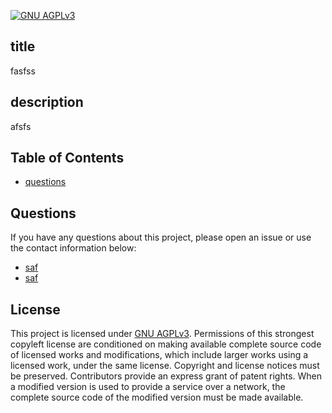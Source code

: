 
  [![GNU AGPLv3](https://img.shields.io/badge/License-AGPL_v3-blue.svg)](https://www.gnu.org/licenses/agpl-3.0)

  ## title 
 fasfss 

## description 
 afsfs 

## Table of Contents 
 * [questions](#questions) 

    
  ## Questions
  If you have any questions about this project, please open an issue or use the contact information below:
  * [saf](https://www.github.com/saf)
  * [saf](mailto:saf)
      
    
  ## License
  This project is licensed under [GNU AGPLv3](https://www.gnu.org/licenses/agpl-3.0). Permissions of this strongest copyleft license are conditioned on making available complete source code of licensed works and modifications, which include larger works using a licensed work, under the same license. Copyright and license notices must be preserved. Contributors provide an express grant of patent rights. When a modified version is used to provide a service over a network, the complete source code of the modified version must be made available.
  
    
